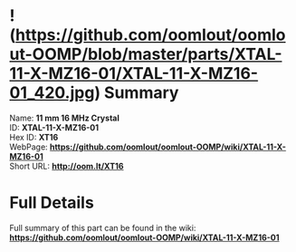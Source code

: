 
!(https://github.com/oomlout/oomlout-OOMP/blob/master/parts/XTAL-11-X-MZ16-01/XTAL-11-X-MZ16-01_420.jpg)
Summary
=================
  
Name: __11 mm 16 MHz Crystal__    
ID: __XTAL-11-X-MZ16-01__   
Hex ID: __XT16__   
WebPage: __https://github.com/oomlout/oomlout-OOMP/wiki/XTAL-11-X-MZ16-01__   
Short URL: __http://oom.lt/XT16__   

Full Details
==========================
Full summary of this part can be found in the wiki:   
__https://github.com/oomlout/oomlout-OOMP/wiki/XTAL-11-X-MZ16-01__    

